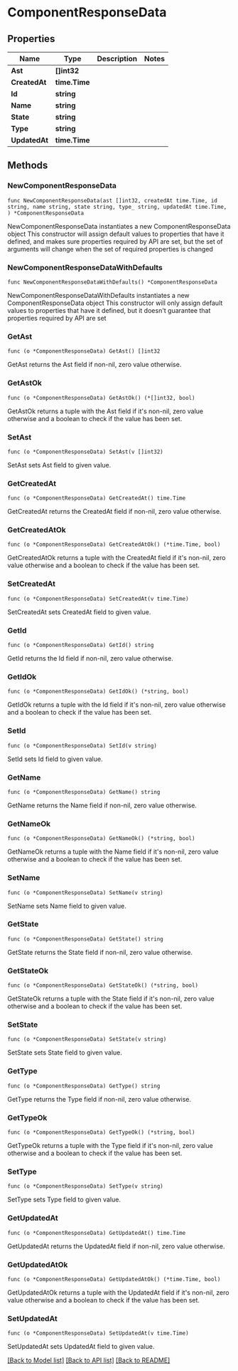# ComponentResponseData

## Properties

Name | Type | Description | Notes
------------ | ------------- | ------------- | -------------
**Ast** | **[]int32** |  | 
**CreatedAt** | **time.Time** |  | 
**Id** | **string** |  | 
**Name** | **string** |  | 
**State** | **string** |  | 
**Type** | **string** |  | 
**UpdatedAt** | **time.Time** |  | 

## Methods

### NewComponentResponseData

`func NewComponentResponseData(ast []int32, createdAt time.Time, id string, name string, state string, type_ string, updatedAt time.Time, ) *ComponentResponseData`

NewComponentResponseData instantiates a new ComponentResponseData object
This constructor will assign default values to properties that have it defined,
and makes sure properties required by API are set, but the set of arguments
will change when the set of required properties is changed

### NewComponentResponseDataWithDefaults

`func NewComponentResponseDataWithDefaults() *ComponentResponseData`

NewComponentResponseDataWithDefaults instantiates a new ComponentResponseData object
This constructor will only assign default values to properties that have it defined,
but it doesn't guarantee that properties required by API are set

### GetAst

`func (o *ComponentResponseData) GetAst() []int32`

GetAst returns the Ast field if non-nil, zero value otherwise.

### GetAstOk

`func (o *ComponentResponseData) GetAstOk() (*[]int32, bool)`

GetAstOk returns a tuple with the Ast field if it's non-nil, zero value otherwise
and a boolean to check if the value has been set.

### SetAst

`func (o *ComponentResponseData) SetAst(v []int32)`

SetAst sets Ast field to given value.


### GetCreatedAt

`func (o *ComponentResponseData) GetCreatedAt() time.Time`

GetCreatedAt returns the CreatedAt field if non-nil, zero value otherwise.

### GetCreatedAtOk

`func (o *ComponentResponseData) GetCreatedAtOk() (*time.Time, bool)`

GetCreatedAtOk returns a tuple with the CreatedAt field if it's non-nil, zero value otherwise
and a boolean to check if the value has been set.

### SetCreatedAt

`func (o *ComponentResponseData) SetCreatedAt(v time.Time)`

SetCreatedAt sets CreatedAt field to given value.


### GetId

`func (o *ComponentResponseData) GetId() string`

GetId returns the Id field if non-nil, zero value otherwise.

### GetIdOk

`func (o *ComponentResponseData) GetIdOk() (*string, bool)`

GetIdOk returns a tuple with the Id field if it's non-nil, zero value otherwise
and a boolean to check if the value has been set.

### SetId

`func (o *ComponentResponseData) SetId(v string)`

SetId sets Id field to given value.


### GetName

`func (o *ComponentResponseData) GetName() string`

GetName returns the Name field if non-nil, zero value otherwise.

### GetNameOk

`func (o *ComponentResponseData) GetNameOk() (*string, bool)`

GetNameOk returns a tuple with the Name field if it's non-nil, zero value otherwise
and a boolean to check if the value has been set.

### SetName

`func (o *ComponentResponseData) SetName(v string)`

SetName sets Name field to given value.


### GetState

`func (o *ComponentResponseData) GetState() string`

GetState returns the State field if non-nil, zero value otherwise.

### GetStateOk

`func (o *ComponentResponseData) GetStateOk() (*string, bool)`

GetStateOk returns a tuple with the State field if it's non-nil, zero value otherwise
and a boolean to check if the value has been set.

### SetState

`func (o *ComponentResponseData) SetState(v string)`

SetState sets State field to given value.


### GetType

`func (o *ComponentResponseData) GetType() string`

GetType returns the Type field if non-nil, zero value otherwise.

### GetTypeOk

`func (o *ComponentResponseData) GetTypeOk() (*string, bool)`

GetTypeOk returns a tuple with the Type field if it's non-nil, zero value otherwise
and a boolean to check if the value has been set.

### SetType

`func (o *ComponentResponseData) SetType(v string)`

SetType sets Type field to given value.


### GetUpdatedAt

`func (o *ComponentResponseData) GetUpdatedAt() time.Time`

GetUpdatedAt returns the UpdatedAt field if non-nil, zero value otherwise.

### GetUpdatedAtOk

`func (o *ComponentResponseData) GetUpdatedAtOk() (*time.Time, bool)`

GetUpdatedAtOk returns a tuple with the UpdatedAt field if it's non-nil, zero value otherwise
and a boolean to check if the value has been set.

### SetUpdatedAt

`func (o *ComponentResponseData) SetUpdatedAt(v time.Time)`

SetUpdatedAt sets UpdatedAt field to given value.



[[Back to Model list]](../README.md#documentation-for-models) [[Back to API list]](../README.md#documentation-for-api-endpoints) [[Back to README]](../README.md)


